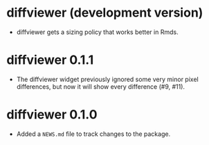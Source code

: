 # diffviewer (development version)

* diffviewer gets a sizing policy that works better in Rmds.

# diffviewer 0.1.1

* The diffviewer widget previously ignored some very minor pixel differences, 
  but now it will show every difference (#9, #11).

# diffviewer 0.1.0

* Added a `NEWS.md` file to track changes to the package.

